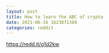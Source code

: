 ```yaml
--- 
layout: post 
title: How to learn the ABC of crypto 
date: 2021-06-16 1623871389 
categories: reddit 
--- 
```

https://redd.it/o1d2kw